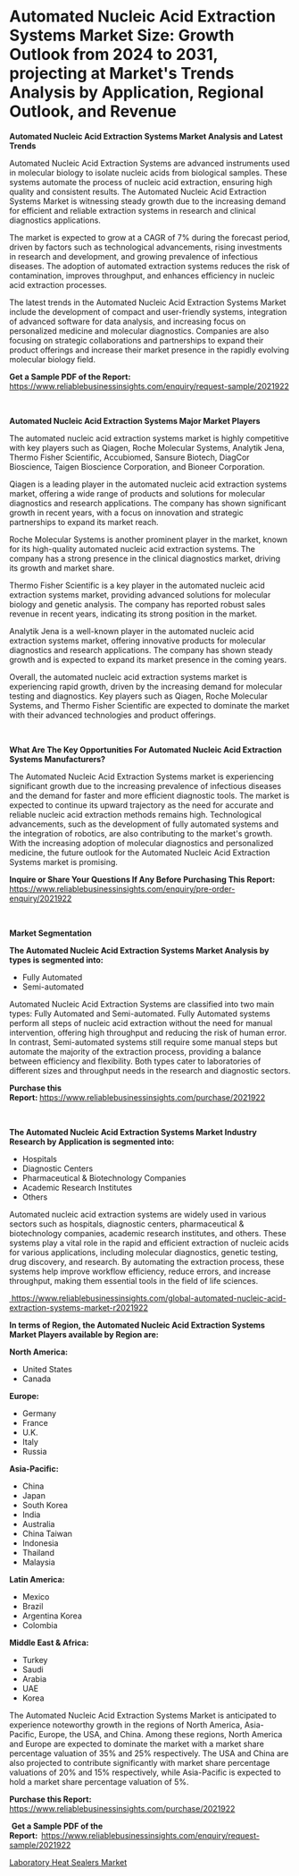 <p><h1>Automated Nucleic Acid Extraction Systems Market Size: Growth Outlook from 2024 to 2031, projecting at Market's Trends Analysis by Application, Regional Outlook, and Revenue</h1></p><p><strong>Automated Nucleic Acid Extraction Systems Market Analysis and Latest Trends</strong></p>
<p><p>Automated Nucleic Acid Extraction Systems are advanced instruments used in molecular biology to isolate nucleic acids from biological samples. These systems automate the process of nucleic acid extraction, ensuring high quality and consistent results. The Automated Nucleic Acid Extraction Systems Market is witnessing steady growth due to the increasing demand for efficient and reliable extraction systems in research and clinical diagnostics applications.</p><p>The market is expected to grow at a CAGR of 7% during the forecast period, driven by factors such as technological advancements, rising investments in research and development, and growing prevalence of infectious diseases. The adoption of automated extraction systems reduces the risk of contamination, improves throughput, and enhances efficiency in nucleic acid extraction processes.</p><p>The latest trends in the Automated Nucleic Acid Extraction Systems Market include the development of compact and user-friendly systems, integration of advanced software for data analysis, and increasing focus on personalized medicine and molecular diagnostics. Companies are also focusing on strategic collaborations and partnerships to expand their product offerings and increase their market presence in the rapidly evolving molecular biology field.</p></p>
<p><strong>Get a Sample PDF of the Report:&nbsp;</strong> <a href="https://www.reliablebusinessinsights.com/enquiry/request-sample/2021922">https://www.reliablebusinessinsights.com/enquiry/request-sample/2021922</a></p>
<p>&nbsp;</p>
<p><strong>Automated Nucleic Acid Extraction Systems Major Market Players</strong></p>
<p><p>The automated nucleic acid extraction systems market is highly competitive with key players such as Qiagen, Roche Molecular Systems, Analytik Jena, Thermo Fisher Scientific, Accubiomed, Sansure Biotech, DiagCor Bioscience, Taigen Bioscience Corporation, and Bioneer Corporation.</p><p>Qiagen is a leading player in the automated nucleic acid extraction systems market, offering a wide range of products and solutions for molecular diagnostics and research applications. The company has shown significant growth in recent years, with a focus on innovation and strategic partnerships to expand its market reach.</p><p>Roche Molecular Systems is another prominent player in the market, known for its high-quality automated nucleic acid extraction systems. The company has a strong presence in the clinical diagnostics market, driving its growth and market share.</p><p>Thermo Fisher Scientific is a key player in the automated nucleic acid extraction systems market, providing advanced solutions for molecular biology and genetic analysis. The company has reported robust sales revenue in recent years, indicating its strong position in the market.</p><p>Analytik Jena is a well-known player in the automated nucleic acid extraction systems market, offering innovative products for molecular diagnostics and research applications. The company has shown steady growth and is expected to expand its market presence in the coming years.</p><p>Overall, the automated nucleic acid extraction systems market is experiencing rapid growth, driven by the increasing demand for molecular testing and diagnostics. Key players such as Qiagen, Roche Molecular Systems, and Thermo Fisher Scientific are expected to dominate the market with their advanced technologies and product offerings.</p></p>
<p>&nbsp;</p>
<p><strong>What Are The Key Opportunities For Automated Nucleic Acid Extraction Systems Manufacturers?</strong></p>
<p><p>The Automated Nucleic Acid Extraction Systems market is experiencing significant growth due to the increasing prevalence of infectious diseases and the demand for faster and more efficient diagnostic tools. The market is expected to continue its upward trajectory as the need for accurate and reliable nucleic acid extraction methods remains high. Technological advancements, such as the development of fully automated systems and the integration of robotics, are also contributing to the market's growth. With the increasing adoption of molecular diagnostics and personalized medicine, the future outlook for the Automated Nucleic Acid Extraction Systems market is promising.</p></p>
<p><strong>Inquire or Share Your Questions If Any Before Purchasing This Report:</strong> <a href="https://www.reliablebusinessinsights.com/enquiry/pre-order-enquiry/2021922">https://www.reliablebusinessinsights.com/enquiry/pre-order-enquiry/2021922</a></p>
<p>&nbsp;</p>
<p><strong>Market Segmentation</strong></p>
<p><strong>The Automated Nucleic Acid Extraction Systems Market Analysis by types is segmented into:</strong></p>
<p><ul><li>Fully Automated</li><li>Semi-automated</li></ul></p>
<p><p>Automated Nucleic Acid Extraction Systems are classified into two main types: Fully Automated and Semi-automated. Fully Automated systems perform all steps of nucleic acid extraction without the need for manual intervention, offering high throughput and reducing the risk of human error. In contrast, Semi-automated systems still require some manual steps but automate the majority of the extraction process, providing a balance between efficiency and flexibility. Both types cater to laboratories of different sizes and throughput needs in the research and diagnostic sectors.</p></p>
<p><strong>Purchase this Report:&nbsp;</strong><a href="https://www.reliablebusinessinsights.com/purchase/2021922">https://www.reliablebusinessinsights.com/purchase/2021922</a></p>
<p>&nbsp;</p>
<p><strong>The Automated Nucleic Acid Extraction Systems Market Industry Research by Application is segmented into:</strong></p>
<p><ul><li>Hospitals</li><li>Diagnostic Centers</li><li>Pharmaceutical & Biotechnology Companies</li><li>Academic Research Institutes</li><li>Others</li></ul></p>
<p><p>Automated nucleic acid extraction systems are widely used in various sectors such as hospitals, diagnostic centers, pharmaceutical & biotechnology companies, academic research institutes, and others. These systems play a vital role in the rapid and efficient extraction of nucleic acids for various applications, including molecular diagnostics, genetic testing, drug discovery, and research. By automating the extraction process, these systems help improve workflow efficiency, reduce errors, and increase throughput, making them essential tools in the field of life sciences.</p></p>
<p><a href="https://www.reliablebusinessinsights.com/global-automated-nucleic-acid-extraction-systems-market-r2021922">&nbsp;https://www.reliablebusinessinsights.com/global-automated-nucleic-acid-extraction-systems-market-r2021922</a></p>
<p><strong>In terms of Region, the Automated Nucleic Acid Extraction Systems Market Players available by Region are:</strong></p>
<p>
    <p> <strong> North America: </strong>
        <ul>
            <li>United States</li>
            <li>Canada</li>
        </ul>
        </p> 
    <p> <strong> Europe: </strong>
        <ul>
            <li>Germany</li>
            <li>France</li>
            <li>U.K.</li>
            <li>Italy</li>
            <li>Russia</li>
        </ul>
        </p> 
    <p> <strong> Asia-Pacific: </strong>
        <ul>
            <li>China</li>
            <li>Japan</li>
            <li>South Korea</li>
            <li>India</li>
            <li>Australia</li>
            <li>China Taiwan</li>
            <li>Indonesia</li>
            <li>Thailand</li>
            <li>Malaysia</li>
        </ul>
        </p> 
    <p> <strong> Latin America: </strong>
        <ul>
            <li>Mexico</li>
            <li>Brazil</li>
            <li>Argentina Korea</li>
            <li>Colombia</li>
        </ul>
        </p> 
    <p> <strong> Middle East & Africa: </strong>
        <ul>
            <li>Turkey</li>
            <li>Saudi</li>
            <li>Arabia</li>
            <li>UAE</li>
            <li>Korea</li>
        </ul>
    </p>
    </p>
<p><p>The Automated Nucleic Acid Extraction Systems Market is anticipated to experience noteworthy growth in the regions of North America, Asia-Pacific, Europe, the USA, and China. Among these regions, North America and Europe are expected to dominate the market with a market share percentage valuation of 35% and 25% respectively. The USA and China are also projected to contribute significantly with market share percentage valuations of 20% and 15% respectively, while Asia-Pacific is expected to hold a market share percentage valuation of 5%.</p></p>
<p><strong>Purchase this Report: </strong><a href="https://www.reliablebusinessinsights.com/purchase/2021922">https://www.reliablebusinessinsights.com/purchase/2021922</a></p>
<p>&nbsp;<strong>Get a Sample PDF of the Report:&nbsp;&nbsp;</strong><a href="https://www.reliablebusinessinsights.com/enquiry/request-sample/2021922">https://www.reliablebusinessinsights.com/enquiry/request-sample/2021922</a></p>
<p><strong></strong></p>
<p><p><a href="https://github.com/Hunterico88/Market-Research-Report-List-1/blob/main/laboratory-heat-sealers-market.md">Laboratory Heat Sealers Market</a></p></p>